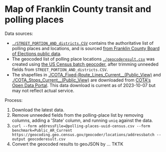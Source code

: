 # Map of Franklin County transit and polling places

Data sources:

- [`./STREET_PORTION_AND_districts.CSV`](./STREET_PORTION_AND_districts.CSV) contains the authoritative list of polling places and locations, and is sourced [from Franklin County Board of Elections public data](https://electionlink.franklincountyohio.gov/portals/ElectionVault/PublicRecords.aspx).
- The geocoded list of polling place locations [`./geocoderesult.csv`](./geocoderesult.csv) was created using [the US Census batch geocoder](https://help.bdc.fcc.gov/hc/en-us/articles/5341095744283-How-to-Use-the-Census-Geocoder), after trimming unneeded fields from `STREET_PORTION_AND_districts.CSV`.
- The shapefiles in [./COTA_Fixed-Route_Lines_Current__(Public_View)](./COTA_Fixed-Route_Lines_Current__(Public_View)) and [./COTA_Stops_Current__(Public_View)](./COTA_Stops_Current__(Public_View)) are downloaded from [COTA's Open Data Portal](https://cota1974.maps.arcgis.com/home/index.html). This data download is current as of 2023-10-07 but may not reflect actual service.

Process:

1. Download the latest data.
2. Remove unneeded fields from the polling-place list by removing columns, adding a 'State' column, and running `uniq` against the data.
3. `curl --form addressFile=@polling-places-uuid-census.csv --form benchmark=Public_AR_Current https://geocoding.geo.census.gov/geocoder/locations/addressbatch --output geocoderesult.csv`
4. Convert the geocoded results to geoJSON by ... TKTK
